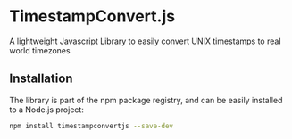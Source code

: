 # TimestampConvert.js
A lightweight Javascript Library to easily convert UNIX timestamps to real world timezones

## Installation
The library is part of the npm package registry, and can be easily installed to a Node.js project:

```bash
npm install timestampconvertjs --save-dev
```

